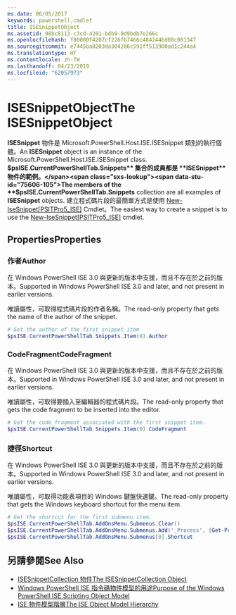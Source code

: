 ```yaml
---
ms.date: 06/05/2017
keywords: powershell,cmdlet
title: ISESnippetObject
ms.assetid: 98bc8113-c3cd-4201-bdb9-9d9bdb7e266c
ms.openlocfilehash: f80080f4207cf226fb7466c4842446d08c081347
ms.sourcegitcommit: e7445ba8203da304286c591ff513900ad1c244a4
ms.translationtype: HT
ms.contentlocale: zh-TW
ms.lasthandoff: 04/23/2019
ms.locfileid: "62057973"
---
```

# <a name="the-isesnippetobject"></a><span data-ttu-id="75606-103">ISESnippetObject</span><span class="sxs-lookup"><span data-stu-id="75606-103">The ISESnippetObject</span></span>

<span data-ttu-id="75606-104">**ISESnippet** 物件是 Microsoft.PowerShell.Host.ISE.ISESnippet 類別的執行個體。</span><span class="sxs-lookup"><span data-stu-id="75606-104">An **ISESnippet** object is an instance of the Microsoft.PowerShell.Host.ISE.ISESnippet class.</span></span> <span data-ttu-id="75606-105">**$psISE.CurrentPowerShellTab.Snippets** 集合的成員都是 **ISESnippet** 物件的範例。</span><span class="sxs-lookup"><span data-stu-id="75606-105">The members of the **$psISE.CurrentPowerShellTab.Snippets** collection are all examples of **ISESnippet** objects.</span></span> <span data-ttu-id="75606-106">建立程式碼片段的最簡單方式是使用 [New-IseSnippet&#91;PSITPro5_ISE&#93;](https://technet.microsoft.com/library/0a6339a3-2683-4a8e-8929-90ad9a95c3e0) Cmdlet。</span><span class="sxs-lookup"><span data-stu-id="75606-106">The easiest way to create a snippet is to use the [New-IseSnippet&#91;PSITPro5_ISE&#93;](https://technet.microsoft.com/library/0a6339a3-2683-4a8e-8929-90ad9a95c3e0) cmdlet.</span></span>

## <a name="properties"></a><span data-ttu-id="75606-107">Properties</span><span class="sxs-lookup"><span data-stu-id="75606-107">Properties</span></span>

### <a name="author"></a><span data-ttu-id="75606-108">作者</span><span class="sxs-lookup"><span data-stu-id="75606-108">Author</span></span>

<span data-ttu-id="75606-109">在 Windows PowerShell ISE 3.0 與更新的版本中支援，而且不存在於之前的版本。</span><span class="sxs-lookup"><span data-stu-id="75606-109">Supported in Windows PowerShell ISE 3.0 and later, and not present in earlier versions.</span></span>

<span data-ttu-id="75606-110">唯讀屬性，可取得程式碼片段的作者名稱。</span><span class="sxs-lookup"><span data-stu-id="75606-110">The read-only property that gets the name of the author of the snippet.</span></span>

```powershell
# Get the author of the first snippet item
$psISE.CurrentPowerShellTab.Snippets.Item(0).Author
```

### <a name="codefragment"></a><span data-ttu-id="75606-111">CodeFragment</span><span class="sxs-lookup"><span data-stu-id="75606-111">CodeFragment</span></span>

<span data-ttu-id="75606-112">在 Windows PowerShell ISE 3.0 與更新的版本中支援，而且不存在於之前的版本。</span><span class="sxs-lookup"><span data-stu-id="75606-112">Supported in Windows PowerShell ISE 3.0 and later, and not present in earlier versions.</span></span>

<span data-ttu-id="75606-113">唯讀屬性，可取得要插入至編輯器的程式碼片段。</span><span class="sxs-lookup"><span data-stu-id="75606-113">The read-only property that gets the code fragment to be inserted into the editor.</span></span>

```powershell
# Get the code fragment associated with the first snippet item.
$psISE.CurrentPowerShellTab.Snippets.Item(0).CodeFragment
```

### <a name="shortcut"></a><span data-ttu-id="75606-114">捷徑</span><span class="sxs-lookup"><span data-stu-id="75606-114">Shortcut</span></span>

<span data-ttu-id="75606-115">在 Windows PowerShell ISE 3.0 與更新的版本中支援，而且不存在於之前的版本。</span><span class="sxs-lookup"><span data-stu-id="75606-115">Supported in Windows PowerShell ISE 3.0 and later, and not present in earlier versions.</span></span>

<span data-ttu-id="75606-116">唯讀屬性，可取得功能表項目的 Windows 鍵盤快速鍵。</span><span class="sxs-lookup"><span data-stu-id="75606-116">The read-only property that gets the Windows keyboard shortcut for the menu item.</span></span>

```powershell
# Get the shortcut for the first submenu item.
$psISE.CurrentPowerShellTab.AddOnsMenu.Submenus.Clear()
$psISE.CurrentPowerShellTab.AddOnsMenu.Submenus.Add('_Process', {Get-Process}, 'Alt+P')
$psISE.CurrentPowerShellTab.AddOnsMenu.Submenus[0].Shortcut
```

## <a name="see-also"></a><span data-ttu-id="75606-117">另請參閱</span><span class="sxs-lookup"><span data-stu-id="75606-117">See Also</span></span>

- [<span data-ttu-id="75606-118">ISESnippetCollection 物件</span><span class="sxs-lookup"><span data-stu-id="75606-118">The ISESnippetCollection Object</span></span>](The-ISESnippetCollection-Object.md)
- [<span data-ttu-id="75606-119">Windows PowerShell ISE 指令碼物件模型的用途</span><span class="sxs-lookup"><span data-stu-id="75606-119">Purpose of the Windows PowerShell ISE Scripting Object Model</span></span>](purpose-of-the-windows-powershell-ise-scripting-object-model.md)
- [<span data-ttu-id="75606-120">ISE 物件模型階層</span><span class="sxs-lookup"><span data-stu-id="75606-120">The ISE Object Model Hierarchy</span></span>](The-ISE-Object-Model-Hierarchy.md)